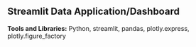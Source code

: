 ## Streamlit Data Application/Dashboard

 **Tools and Libraries:** Python, streamlit, pandas, plotly.express, plotly.figure_factory
